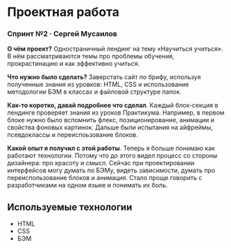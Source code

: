 # Проектная работа
### Спринт №2 · Сергей Мусаилов

**О чём проект?** Одностраничный лендинг на тему «Научиться учиться». В нём рассматриваются темы про проблемы обучения, прокрастинацию и как эффективно учиться.

**Что нужно было сделать?** Заверстать сайт по брифу, используя полученные знания из уровков: HTML, CSS и использование методологии БЭМ в классах и файловой структуре папок.

**Как-то коротко, давай подробнее что сделал**. Каждый блок-секция в лендинге проверяет знания из уроков Практикума. Например, в первом блоке нужно было вспомнить флекс, позиционирование, анимации и свойства фоновых картинок. Дальше были испытания на айфреймы, псевдоклассы и переиспоьзование блоков.

**Какой опыт я получил с этой работы**. Теперь я больше понимаю как работают технологии. Потому что до этого видел процесс со стороны дизайнера: про красоту и смысл. Сейчас при проектировании интерфейсов могу думать по БЭМу, видеть зависимости, думать про переиспользование блоков и анимация. Стало проще говорить с разработчиками на одном языке и понимать их боль.

## Используемые технологии

* HTML
* CSS
* БЭМ

